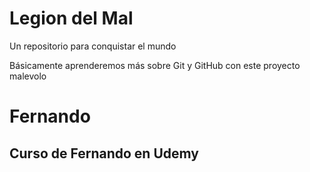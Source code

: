 # Legion del Mal
Un repositorio para conquistar el mundo

Básicamente aprenderemos más sobre Git y GitHub con este proyecto malevolo


# Fernando


## Curso de Fernando en Udemy
